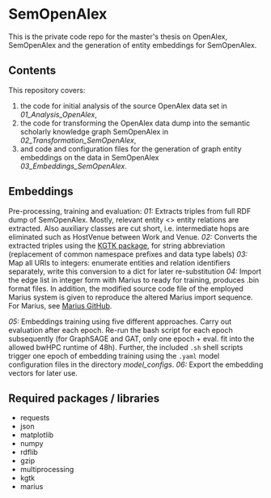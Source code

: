 # SemOpenAlex
This is the private code repo for the master's thesis on OpenAlex, SemOpenAlex and the generation of entity embeddings for SemOpenAlex.  

## Contents 
This repository covers:
1. the code for initial analysis of the source OpenAlex data set in *01_Analysis_OpenAlex*,
2. the code for transforming the OpenAlex data dump into the semantic scholarly knowledge graph SemOpenAlex in *02_Transformation_SemOpenAlex*, 
3. and code and configuration files for the generation of graph entity embeddings on the data in SemOpenAlex *03_Embeddings_SemOpenAlex*.


## Embeddings

Pre-processing, training and evaluation:
*01:* Extracts triples from full RDF dump of SemOpenAlex. Mostly, relevant entity <> entity relations are extracted. Also auxiliary classes are cut short, i.e. intermediate hops are eliminated such as HostVenue between Work and Venue. 
*02:* Converts the extracted triples using the [KGTK package](https://github.com/usc-isi-i2/kgtk), for string abbreviation (replacement of common namespace prefixes and data type labels)
*03:* Map all URIs to integers: enumerate entities and relation identifiers separately, write this conversion to a dict for later re-substitution
*04:* Import the edge list in integer form with Marius to ready for training, produces .bin format files. In addition, the modified source code file of the employed Marius system is given to reproduce the altered Marius import sequence. For Marius, see [Marius GitHub](https://github.com/marius-team/marius).

*05:* Embeddings training using five different approaches. Carry out evaluation after each epoch. Re-run the bash script for each epoch subsequently (for GraphSAGE and GAT, only one epoch + eval. fit into the allowed bwHPC runtime of 48h).
Further, the included `.sh` shell scripts trigger one epoch of embedding training using the `.yaml` model configuration files in the directory *model_configs*.
*06:* Export the embedding vectors for later use.


## Required packages / libraries

- requests
- json
- matplotlib
- numpy
- rdflib
- gzip
- multiprocessing
- kgtk
- marius
